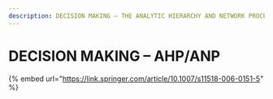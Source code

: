 ```yaml
---
description: DECISION MAKING – THE ANALYTIC HIERARCHY AND NETWORK PROCESSES (AHP/ANP)
---
```


# DECISION MAKING – AHP/ANP

{% embed url="https://link.springer.com/article/10.1007/s11518-006-0151-5" %}
